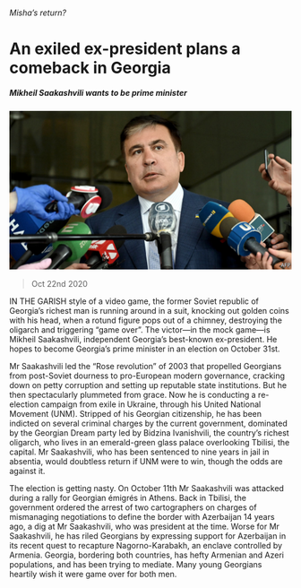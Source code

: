 ###### Misha’s return?

# An exiled ex-president plans a comeback in Georgia 

##### Mikheil Saakashvili wants to be prime minister 

![image](images/20201024_EUP503.jpg) 

> Oct 22nd 2020 

IN THE GARISH style of a video game, the former Soviet republic of Georgia’s richest man is running around in a suit, knocking out golden coins with his head, when a rotund figure pops out of a chimney, destroying the oligarch and triggering “game over”. The victor—in the mock game—is Mikheil Saakashvili, independent Georgia’s best-known ex-president. He hopes to become Georgia’s prime minister in an election on October 31st.

Mr Saakashvili led the “Rose revolution” of 2003 that propelled Georgians from post-Soviet dourness to pro-European modern governance, cracking down on petty corruption and setting up reputable state institutions. But he then spectacularly plummeted from grace. Now he is conducting a re-election campaign from exile in Ukraine, through his United National Movement (UNM). Stripped of his Georgian citizenship, he has been indicted on several criminal charges by the current government, dominated by the Georgian Dream party led by Bidzina Ivanishvili, the country’s richest oligarch, who lives in an emerald-green glass palace overlooking Tbilisi, the capital. Mr Saakashvili, who has been sentenced to nine years in jail in absentia, would doubtless return if UNM were to win, though the odds are against it.


The election is getting nasty. On October 11th Mr Saakashvili was attacked during a rally for Georgian émigrés in Athens. Back in Tbilisi, the government ordered the arrest of two cartographers on charges of mismanaging negotiations to define the border with Azerbaijan 14 years ago, a dig at Mr Saakashvili, who was president at the time. Worse for Mr Saakashvili, he has riled Georgians by expressing support for Azerbaijan in its recent quest to recapture Nagorno-Karabakh, an enclave controlled by Armenia. Georgia, bordering both countries, has hefty Armenian and Azeri populations, and has been trying to mediate. Many young Georgians heartily wish it were game over for both men.

